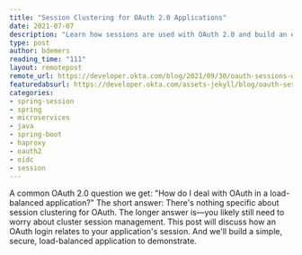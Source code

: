 ```yaml
---
title: "Session Clustering for OAuth 2.0 Applications"
date: 2021-07-07
description: "Learn how sessions are used with OAuth 2.0 and build an example with HAproxy, Redis, and Spring Boot."
type: post
author: bdemers
reading_time: "111"
layout: remotepost
remote_url: https://developer.okta.com/blog/2021/09/30/oauth-sessions-with-java
featuredabsurl: https://developer.okta.com/assets-jekyll/blog/oauth-sessions-with-java/social-c93a21db4c9c38a979bc210005d447e16bf8a90a503d79a0ad2e7806eeae4583.png
categories:
- spring-session
- spring
- microservices
- java
- spring-boot
- haproxy
- oauth2
- oidc
- session
---
```


A common OAuth 2.0 question we get: "How do I deal with OAuth in a load-balanced application?" The short answer: There's nothing specific about session clustering for OAuth. The longer answer is—you likely still need to worry about cluster session management. This post will discuss how an OAuth login relates to your application's session. And we'll build a simple, secure, load-balanced application to demonstrate.
